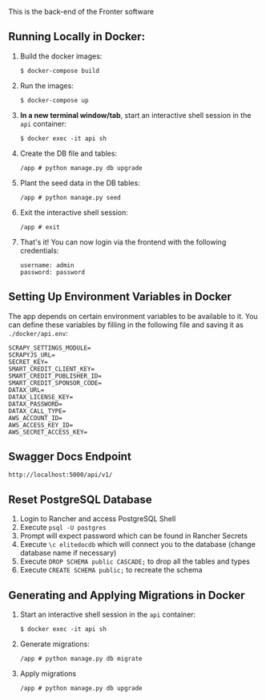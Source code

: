 This is the back-end of the Fronter software

## Running Locally in Docker:

1. Build the docker images:
   ```
   $ docker-compose build
   ```
2. Run the images:
   ```
   $ docker-compose up
   ```
3. **In a new terminal window/tab**, start an interactive shell session in the `api` container:
   ```
   $ docker exec -it api sh
   ```
4. Create the DB file and tables:
   ```
   /app # python manage.py db upgrade
   ```
5. Plant the seed data in the DB tables:
   ```
   /app # python manage.py seed
   ```
6. Exit the interactive shell session:
   ```
   /app # exit
   ```
7. That's it! You can now login via the frontend with the following credentials:
   ```
   username: admin
   password: password
   ```

## Setting Up Environment Variables in Docker

The app depends on certain environment variables to be available to it. You can define these variables by filling in the following file and saving it as `./docker/api.env`:

```
SCRAPY_SETTINGS_MODULE=
SCRAPYJS_URL=
SECRET_KEY=
SMART_CREDIT_CLIENT_KEY=
SMART_CREDIT_PUBLISHER_ID=
SMART_CREDIT_SPONSOR_CODE=
DATAX_URL=
DATAX_LICENSE_KEY=
DATAX_PASSWORD=
DATAX_CALL_TYPE=
AWS_ACCOUNT_ID=
AWS_ACCESS_KEY_ID=
AWS_SECRET_ACCESS_KEY=
```

## Swagger Docs Endpoint

`http://localhost:5000/api/v1/`

## Reset PostgreSQL Database

1. Login to Rancher and access PostgreSQL Shell
2. Execute `psql -U postgres`
3. Prompt will expect password which can be found in Rancher Secrets
4. Execute `\c elitedocdb` which will connect you to the database (change database name if necessary)
5. Execute `DROP SCHEMA public CASCADE;` to drop all the tables and types
6. Execute `CREATE SCHEMA public;` to recreate the schema

## Generating and Applying Migrations in Docker

1. Start an interactive shell session in the `api` container:
   ```
   $ docker exec -it api sh
   ```
2. Generate migrations:
   ```
   /app # python manage.py db migrate
   ```
3. Apply migrations
   ```
   /app # python manage.py db upgrade
   ```
